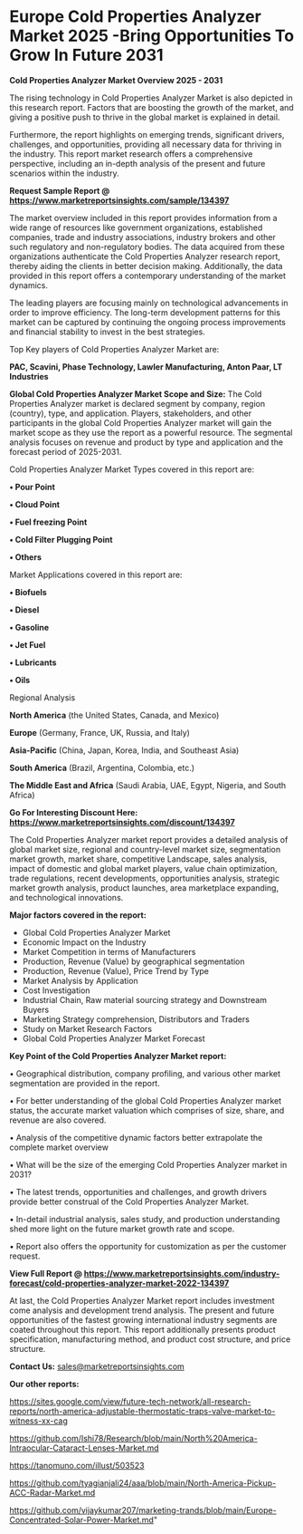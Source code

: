 # Europe Cold Properties Analyzer Market 2025 -Bring Opportunities To Grow In Future 2031

<Strong> Cold Properties Analyzer Market Overview 2025 - 2031</strong>

The rising technology in Cold Properties Analyzer Market is also depicted in this research report. Factors that are boosting the growth of the market, and giving a positive push to thrive in the global market is explained in detail.

Furthermore, the report highlights on emerging trends, significant drivers, challenges, and opportunities, providing all necessary data for thriving in the industry. This report market research offers a comprehensive perspective, including an in-depth analysis of the present and future scenarios within the industry.

<strong>Request Sample Report @ <a href=https://www.marketreportsinsights.com/sample/134397>https://www.marketreportsinsights.com/sample/134397</a></strong>

The market overview included in this report provides information from a wide range of resources like government organizations, established companies, trade and industry associations, industry brokers and other such regulatory and non-regulatory bodies. The data acquired from these organizations authenticate the Cold Properties Analyzer research report, thereby aiding the clients in better decision making. Additionally, the data provided in this report offers a contemporary understanding of the market dynamics.

The leading players are focusing mainly on technological advancements in order to improve efficiency. The long-term development patterns for this market can be captured by continuing the ongoing process improvements and financial stability to invest in the best strategies.

Top Key players of Cold Properties Analyzer Market are:

<strong>PAC, Scavini, Phase Technology, Lawler Manufacturing, Anton Paar, LT Industries</strong>

<strong><b>Global Cold Properties Analyzer Market Scope and Size:</b></strong>
The Cold Properties Analyzer market is declared segment by company, region (country), type, and application. Players, stakeholders, and other participants in the global Cold Properties Analyzer market will gain the market scope as they use the report as a powerful resource. The segmental analysis focuses on revenue and product by type and application and the forecast period of 2025-2031.

Cold Properties Analyzer Market Types covered in this report are:

<strong>• Pour Point

• Cloud Point

• Fuel freezing Point

• Cold Filter Plugging Point

• Others</strong>

Market Applications covered in this report are:

<strong>• Biofuels

• Diesel

• Gasoline

• Jet Fuel

• Lubricants

• Oils</strong> 

Regional Analysis

<strong>North America</strong> (the United States, Canada, and Mexico)

<strong>Europe</strong> (Germany, France, UK, Russia, and Italy)

<strong>Asia-Pacific</strong> (China, Japan, Korea, India, and Southeast Asia)

<strong>South America</strong> (Brazil, Argentina, Colombia, etc.)

<strong>The Middle East and Africa</strong> (Saudi Arabia, UAE, Egypt, Nigeria, and South Africa)

<strong>Go For Interesting Discount Here: <a href=https://www.marketreportsinsights.com/discount/134397>https://www.marketreportsinsights.com/discount/134397</a></strong>

The Cold Properties Analyzer market report provides a detailed analysis of global market size, regional and country-level market size, segmentation market growth, market share, competitive Landscape, sales analysis, impact of domestic and global market players, value chain optimization, trade regulations, recent developments, opportunities analysis, strategic market growth analysis, product launches, area marketplace expanding, and technological innovations.

<strong><b>Major factors covered in the report:</b></strong>
<ul>
  <li>Global Cold Properties Analyzer Market </li>
  <li>Economic Impact on the Industry</li>
  <li>Market Competition in terms of Manufacturers</li>
  <li>Production, Revenue (Value) by geographical segmentation</li>
  <li>Production, Revenue (Value), Price Trend by Type</li>
  <li>Market Analysis by Application</li>
  <li>Cost Investigation</li>
  <li>Industrial Chain, Raw material sourcing strategy and Downstream Buyers</li>
  <li>Marketing Strategy comprehension, Distributors and Traders</li>
  <li>Study on Market Research Factors</li>
  <li>Global Cold Properties Analyzer Market Forecast</li>
</ul>

<strong><b>Key Point of the Cold Properties Analyzer Market report:</b></strong>

• Geographical distribution, company profiling, and various other market segmentation are provided in the report.

• For better understanding of the global Cold Properties Analyzer market status, the accurate market valuation which comprises of size, share, and revenue are also covered.

• Analysis of the competitive dynamic factors better extrapolate the complete market overview

• What will be the size of the emerging Cold Properties Analyzer market in 2031?

• The latest trends, opportunities and challenges, and growth drivers provide better construal of the Cold Properties Analyzer Market.

• In-detail industrial analysis, sales study, and production understanding shed more light on the future market growth rate and scope.

• Report also offers the opportunity for customization as per the customer request.

<strong><b>View Full Report @ <a href=https://www.marketreportsinsights.com/industry-forecast/cold-properties-analyzer-market-2022-134397>https://www.marketreportsinsights.com/industry-forecast/cold-properties-analyzer-market-2022-134397</a></b></strong>


At last, the Cold Properties Analyzer Market report includes investment come analysis and development trend analysis. The present and future opportunities of the fastest growing international industry segments are coated throughout this report. This report additionally presents product specification, manufacturing method, and product cost structure, and price structure.

<strong>Contact Us:</strong>
sales@marketreportsinsights.com

<strong>Our other reports:</strong>

<a href=https://sites.google.com/view/future-tech-network/all-research-reports/north-america-adjustable-thermostatic-traps-valve-market-to-witness-xx-cag>https://sites.google.com/view/future-tech-network/all-research-reports/north-america-adjustable-thermostatic-traps-valve-market-to-witness-xx-cag</a>

<a href=https://github.com/Ishi78/Research/blob/main/North%20America-Intraocular-Cataract-Lenses-Market.md>https://github.com/Ishi78/Research/blob/main/North%20America-Intraocular-Cataract-Lenses-Market.md</a>

<a href=https://tanomuno.com/illust/503523>https://tanomuno.com/illust/503523</a>

<a href=https://github.com/tyagianjali24/aaa/blob/main/North-America-Pickup-ACC-Radar-Market.md>https://github.com/tyagianjali24/aaa/blob/main/North-America-Pickup-ACC-Radar-Market.md</a>

<a href=https://github.com/vijaykumar207/marketing-trands/blob/main/Europe-Concentrated-Solar-Power-Market.md>https://github.com/vijaykumar207/marketing-trands/blob/main/Europe-Concentrated-Solar-Power-Market.md</a>"
